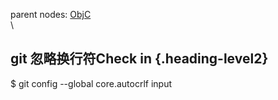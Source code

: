 parent nodes: [ObjC](ObjC.html)\
\

git 忽略换行符Check in {.heading-level2}
----------------------

\$ git config --global core.autocrlf input
